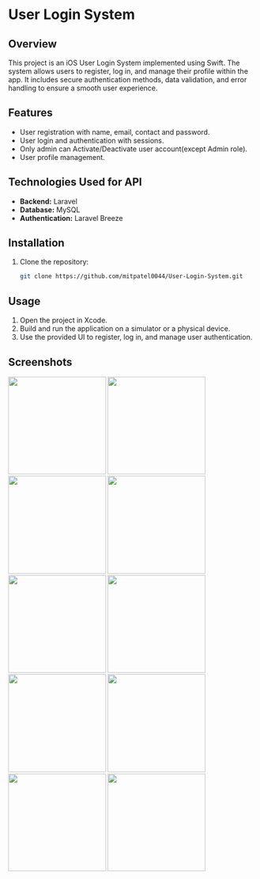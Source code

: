    # User Login System

## Overview

This project is an iOS User Login System implemented using Swift. The system allows users to register, log in, and manage their profile within the app. It includes secure authentication methods, data validation, and error handling to ensure a smooth user experience.

## Features

- User registration with name, email, contact and password.
- User login and authentication with sessions.
- Only admin can Activate/Deactivate user account(except Admin role).
- User profile management.

## Technologies Used for API

- **Backend:** Laravel
- **Database:** MySQL
- **Authentication:** Laravel Breeze

## Installation
1. Clone the repository:
    ```bash
    git clone https://github.com/mitpatel0044/User-Login-System.git
    ```

## Usage
1. Open the project in Xcode.
2. Build and run the application on a simulator or a physical device.
3. Use the provided UI to register, log in, and manage user authentication.

## Screenshots
<img src="https://github.com/user-attachments/assets/dc2ca1f5-8991-43cb-8468-f9b5839f3584" width="197.5">
<img src="https://github.com/user-attachments/assets/05275b36-be2b-4dd5-a0ea-33d4f5424d09" width="197.5">
<img src="https://github.com/user-attachments/assets/7573d968-bbcb-416f-9e51-fcfeec5ea96e" width="197.5">
<img src="https://github.com/user-attachments/assets/22d00746-a503-4957-821c-4f2423956bfb" width="197.5">
<img src="https://github.com/user-attachments/assets/1316bfec-205e-4a65-aef1-d1afa3e8a4e1" width="197.5">
<img src="https://github.com/user-attachments/assets/80a7041f-3e64-4b97-b11a-80477e09bdbd" width="197.5">
<img src="https://github.com/user-attachments/assets/ac3437aa-0c0b-4197-b4d9-9e661d5dd93f" width="197.5">
<img src="https://github.com/user-attachments/assets/1ca13443-9598-4f9b-847b-92d5893a5e41" width="197.5">
<img src="https://github.com/user-attachments/assets/202422cf-913f-4ae8-b2fd-197a6bb3016c" width="197.5">
<img src="https://github.com/user-attachments/assets/38b0f026-cef9-4186-a550-9f87cb61b22d" width="197.5">


